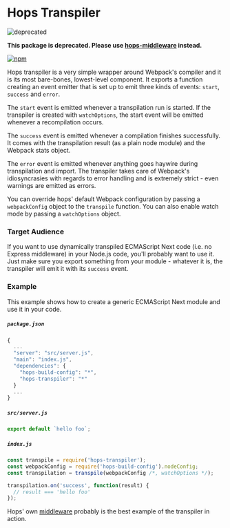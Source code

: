 # Hops Transpiler

![deprecated](https://img.shields.io/badge/status-deprecated-red.svg)

**This package is deprecated. Please use [hops-middleware](https://www.npmjs.com/package/hops-middleware) instead.**

[![npm](https://img.shields.io/npm/v/hops-transpiler.svg)](https://www.npmjs.com/package/hops-transpiler)

Hops transpiler is a very simple wrapper around Webpack's compiler and it is its most bare-bones, lowest-level component. It exports a function creating an event emitter that is set up to emit three kinds of events: `start`, `success` and `error`.

The `start` event is emitted whenever a transpilation run is started. If the transpiler is created with `watchOptions`, the start event will be emitted whenever a recompilation occurs.

The `success` event is emitted whenever a compilation finishes successfully. It comes with the transpilation result (as a plain node module) and the Webpack stats object.

The `error` event is emitted whenever anything goes haywire during transpilation and import. The transpiler takes care of Webpack's idiosyncrasies with regards to error handling and is extremely strict - even warnings are emitted as errors.

You can override hops' default Webpack configuration by passing a `webpackConfig` object to the `transpile` function. You can also enable watch mode by passing a `watchOptions` object.

### Target Audience

If you want to use dynamically transpiled ECMAScript Next code (i.e. no Express middleware) in your Node.js code, you'll probably want to use it. Just make sure you export something from your module - whatever it is, the transpiler will emit it with its `success` event.

### Example

This example shows how to create a generic ECMAScript Next module and use it in your code.

##### `package.json`

```javascript
{
  ...
  "server": "src/server.js",
  "main": "index.js",
  "dependencies": {
    "hops-build-config": "*",
    "hops-transpiler": "*"
  }
  ...
}
```

##### `src/server.js`

```javascript
export default `hello foo`;
```

##### `index.js`

```javascript
const transpile = require('hops-transpiler');
const webpackConfig = require('hops-build-config').nodeConfig;
const transpilation = transpile(webpackConfig /*, watchOptions */);

transpilation.on('success', function(result) {
  // result === 'hello foo'
});
```

Hops' own [middleware](https://github.com/xing/hops/blob/master/packages/middleware/index.js) probably is the best example of the transpiler in action.

